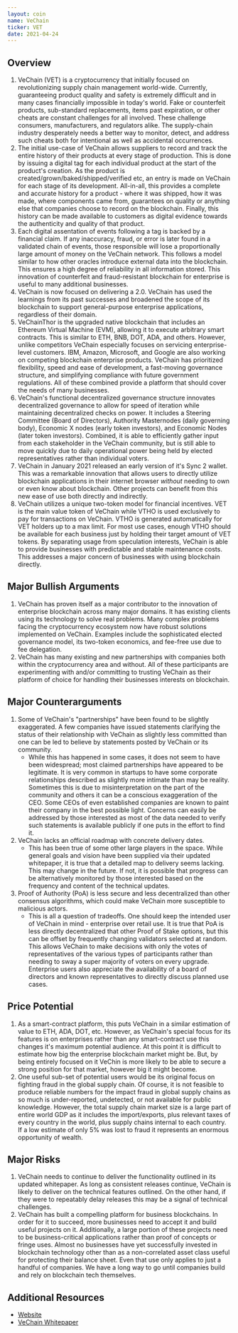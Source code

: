 ```yaml
---
layout: coin
name: VeChain
ticker: VET
date: 2021-04-24
---
```


## Overview

1. VeChain (VET) is a cryptocurrency that initially focused on revolutionizing supply chain management world-wide. Currently, guaranteeing product quality and safety is extremely difficult and in many cases financially impossible in today's world. Fake or counterfeit products, sub-standard replacements, items past expiration, or other cheats are constant challenges for all involved. These challenge consumers, manufacturers, and regulators alike. The supply-chain industry desperately needs a better way to monitor, detect, and address such cheats both for intentional as well as accidental occurrences.
1. The initial use-case of VeChain allows suppliers to record and track the entire history of their products at every stage of production. This is done by issuing a digital tag for each individual product at the start of the product's creation. As the product is created/grown/baked/shipped/verified etc, an entry is made on VeChain for each stage of its development. All-in-all, this provides a complete and accurate history for a product - where it was shipped, how it was made, where components came from, guarantees on quality or anything else that companies choose to record on the blockchain. Finally, this history can be made available to customers as digital evidence towards the authenticity and quality of that product.
1. Each digital assentation of events following a tag is backed by a financial claim. If any inaccuracy, fraud, or error is later found in a validated chain of events, those responsible will lose a proportionally large amount of money on the VeChain network. This follows a model similar to how other oracles introduce external data into the blockchain. This ensures a high degree of reliability in all information stored. This innovation of counterfeit and fraud-resistant blockchain for enterprise is useful to many additional businesses.
1. VeChain is now focused on delivering a 2.0. VeChain has used the learnings from its past successes and broadened the scope of its blockchain to support general-purpose enterprise applications, regardless of their domain.
1. VeChainThor is the upgraded native blockchain that includes an Ethereum Virtual Machine (EVM), allowing it to execute arbitrary smart contracts. This is similar to ETH, BNB, DOT, ADA, and others. However, unlike competitors VeChain especially focuses on servicing enterprise-level customers. IBM, Amazon, Microsoft, and Google are also working on competing blockchain enterprise products. VeChain has prioritized flexibility, speed and ease of development, a fast-moving governance structure, and simplifying compliance with future government regulations. All of these combined provide a platform that should cover the needs of many businesses.
1. VeChain's functional decentralized governance structure innovates decentralized governance to allow for speed of iteration while maintaining decentralized checks on power. It includes a Steering Committee (Board of Directors), Authority Masternodes (daily governing body), Economic X nodes (early token investors), and Economic Nodes (later token investors). Combined, it is able to efficiently gather input from each stakeholder in the VeChain community, but is still able to move quickly due to daily operational power being held by elected representatives rather than individual voters.
1. VeChain in January 2021 released an early version of it's Sync 2 wallet. This was a remarkable innovation that allows users to directly utilize blockchain applications in their internet browser _without_ needing to own or even know about blockchain. Other projects can benefit from this new ease of use both directly and indirectly.
1. VeChain utilizes a unique two-token model for financial incentives. VET is the main value token of VeChain while VTHO is used exclusively to pay for transactions on VeChain. VTHO is generated automatically for VET holders up to a max limit. For most use cases, enough VTHO should be available for each business just by holding their target amount of VET tokens. By separating usage from speculation interests, VeChain is able to provide businesses with predictable and stable maintenance costs. This addresses a major concern of businesses with using blockchain directly.

## Major Bullish Arguments

1. VeChain has proven itself as a major contributor to the innovation of enterprise blockchain across many major domains. It has existing clients using its technology to solve real problems. Many complex problems facing the cryptocurrency ecosystem now have robust solutions implemented on VeChain. Examples include the sophisticated elected governance model, its two-token economics, and fee-free use due to fee delegation.
1. VeChain has many existing and new partnerships with companies both within the cryptocurrency area and without. All of these participants are experimenting with and/or committing to trusting VeChain as their platform of choice for handling their businesses interests on blockchain.

## Major Counterarguments

1. Some of VeChain's "partnerships" have been found to be slightly exaggerated. A few companies have issued statements clarifying the status of their relationship with VeChain as slightly less committed than one can be led to believe by statements posted by VeChain or its community.
   - While this has happened in some cases, it does not seem to have been widespread; most claimed partnerships have appeared to be legitimate. It is very common in startups to have some corporate relationships described as slightly more intimate than may be reality. Sometimes this is due to misinterpretation on the part of the community and others it can be a conscious exaggeration of the CEO. Some CEOs of even established companies are known to paint their company in the best possible light. Concerns can easily be addressed by those interested as most of the data needed to verify such statements is available publicly if one puts in the effort to find it.
1. VeChain lacks an official roadmap with concrete delivery dates.
   - This has been true of some other large players in the space. While general goals and vision have been supplied via their updated whitepaper, it is true that a detailed map to delivery seems lacking. This may change in the future. If not, it is possible that progress can be alternatively monitored by those interested based on the frequency and content of the technical updates.
1. Proof of Authority (PoA) is less secure and less decentralized than other consensus algorithms, which could make VeChain more susceptible to malicious actors.
   - This is all a question of tradeoffs. One should keep the intended user of VeChain in mind - enterprise over retail use. It is true that PoA is less directly decentralized that other Proof of Stake options, but this can be offset by frequently changing validators selected at random. This allows VeChain to make decisions with only the votes of representatives of the various types of participants rather than needing to sway a super majority of voters on every upgrade. Enterprise users also appreciate the availability of a board of directors and known representatives to directly discuss planned use cases.

## Price Potential

1. As a smart-contract platform, this puts VeChain in a similar estimation of value to ETH, ADA, DOT, etc. However, as VeChain's special focus for its features is on enterprises rather than any smart-contract use this changes it's maximum potential audience. At this point it is difficult to estimate how big the enterprise blockchain market might be. But, by being entirely focused on it VeChin is more likely to be able to secure a strong position for that market, however big it might become.
1. One useful sub-set of potential users would be its original focus on fighting fraud in the global supply chain. Of course, it is not feasible to produce reliable numbers for the impact fraud in global supply chains as so much is under-reported, undetected, or not available for public knowledge. However, the total supply chain market size is a large part of entire world GDP as it includes the import/exports, plus relevant taxes of every country in the world, plus supply chains internal to each country. If a low estimate of only 5% was lost to fraud it represents an enormous opportunity of wealth.

## Major Risks

1. VeChain needs to continue to deliver the functionality outlined in its updated whitepaper. As long as consistent releases continue, VeChain is likely to deliver on the technical features outlined. On the other hand, if they were to repeatably delay releases this may be a signal of technical challenges.
1. VeChain has built a compelling platform for business blockchains. In order for it to succeed, more businesses need to accept it and build useful projects on it. Additionally, a large portion of these projects need to be business-critical applications rather than proof of concepts or fringe uses. Almost no businesses have yet successfully invested in blockchain technology other than as a non-correlated asset class useful for protecting their balance sheet. Even that use only applies to just a handful of companies. We have a long way to go until companies build and rely on blockchain tech themselves.

## Additional Resources

- [Website](https://www.vechain.org/)
- [VeChain Whitepaper](https://www.vechain.org/whitepaper/)
